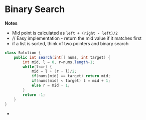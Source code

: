 # Binary Search

**Notes**

* Mid point is calculated as `left + (right - left)/2`
* // Easy implementation - return the mid value if it matches first
* if a list is sorted, think of two pointers and binary search

```java
class Solution {
    public int search(int[] nums, int target) {
        int mid, l = 0, r=nums.length-1;
        while(l<=r) {
            mid = l + (r - l)/2;
            if(nums[mid] == target) return mid;
            if(nums[mid] < target) l = mid + 1;
            else r = mid - 1;
        }
        return -1;
    }
}
```

*

